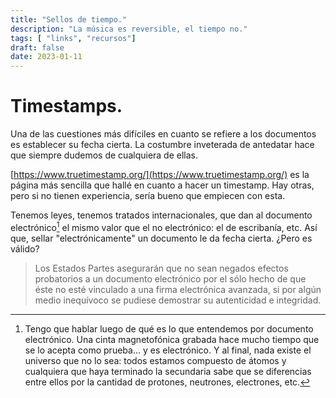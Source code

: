 ```yaml
---
title: "Sellos de tiempo."
description: "La música es reversible, el tiempo no."
tags: [ "links", "recursos"]
draft: false
date: 2023-01-11
---
```


 # Timestamps.

Una de las cuestiones más difíciles en cuanto se refiere a los documentos es establecer su fecha cierta. La costumbre inveterada de antedatar hace que siempre dudemos de cualquiera de ellas.

[https://www.truetimestamp.org/](https://www.truetimestamp.org/) es la página más sencilla que hallé en cuanto a hacer un timestamp. Hay otras, pero si no tienen experiencia, sería bueno que empiecen con esta.

Tenemos leyes, tenemos tratados internacionales, que dan al documento electrónico[^1] el mismo valor que el no electrónico: el de escribanía, etc. Así que, sellar "electrónicamente" un documento le da fecha cierta. ¿Pero es válido?

> Los Estados Partes asegurarán que no sean negados efectos probatorios a un
documento electrónico por el sólo hecho de que éste no esté vinculado a una
firma electrónica avanzada, si por algún medio inequívoco se pudiese
demostrar su autenticidad e integridad.


[^1]: Tengo que hablar luego de qué es lo que entendemos por documento electrónico. Una cinta magnetofónica grabada hace mucho tiempo que se lo acepta como prueba... y es electrónico. Y al final, nada existe el universo que no lo sea: todos estamos compuesto de átomos y cualquiera que haya terminado la secundaria sabe que se diferencias entre ellos por la cantidad de protones, neutrones, electrones, etc.

